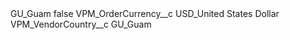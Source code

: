 <?xml version="1.0" encoding="UTF-8"?>
<CustomMetadata xmlns="http://soap.sforce.com/2006/04/metadata" xmlns:xsi="http://www.w3.org/2001/XMLSchema-instance" xmlns:xsd="http://www.w3.org/2001/XMLSchema">
    <label>GU_Guam</label>
    <protected>false</protected>
    <values>
        <field>VPM_OrderCurrency__c</field>
        <value xsi:type="xsd:string">USD_United States Dollar</value>
    </values>
    <values>
        <field>VPM_VendorCountry__c</field>
        <value xsi:type="xsd:string">GU_Guam</value>
    </values>
</CustomMetadata>
